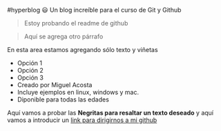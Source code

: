 #hyperblog :smiley:
Un blog increíble para el curso de Git y Github

>Estoy probando el readme de github

>Aquí se agrega otro párrafo

En esta area estamos agregando sólo texto y viñetas
- Opción 1
- Opción 2
- Opción 3
- Creado por Miguel Acosta
- Incluye ejemplos en linux, windows y mac.
- Diponible para todas las edades 


Aquí vamos a probar las **Negritas para resaltar un texto deseado** y aquí vamos a introducir un [link para dirigirnos a mi github](https://github.com/mike-one "link para dirigirnos a mi github")

